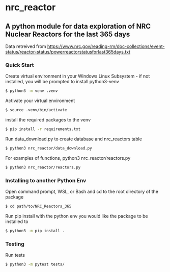 # nrc_reactor
## A python module for data exploration of NRC Nuclear Reactors for the last 365 days

Data retreived from https://www.nrc.gov/reading-rm/doc-collections/event-status/reactor-status/powerreactorstatusforlast365days.txt

### Quick Start

Create virtual environment in your Windows Linux Subsystem - if not installed, you will be prompted to install python3-venv
```sh
$ python3 -m venv .venv
```

Activate your virtual environment

```sh
$ source .venv/bin/activate
```

install the required packages to the venv

```sh
$ pip install -r requirements.txt
```

Run data_download.py to create database and nrc_reactors table

```sh
$ python3 nrc_reactor/data_download.py
```

For examples of functions, python3 nrc_reactor/reactors.py

```sh
$ python3 nrc_reactor/reactors.py
```

### Installing to another Python Env

Open command prompt, WSL, or Bash and cd to the root directory of the package
```sh
$ cd path/to/NRC_Reactors_365
```

Run pip install with the python env you would like the package to be installed to
```sh
$ python3 -m pip install .
```

### Testing

Run tests
```sh
$ python3 -m pytest tests/
```



